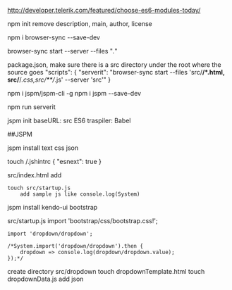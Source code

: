 http://developer.telerik.com/featured/choose-es6-modules-today/

npm init
	remove description, main, author, license

npm i browser-sync --save-dev

browser-sync start --server --files "*.*"

package.json, make sure there is a src directory under the root where the source goes
"scripts": {
	"serverit": "browser-sync start --files 'src/**/*.html, src/**/*.css,src/**/*.js' --server 'src'"
}

npm i jspm/jspm-cli -g
npm i jspm --save-dev

npm run serverit

jspm init
	baseURL: src
	ES6 traspiler: Babel
	
##JSPM

jspm install text css json

touch /.jshintrc
	{ "esnext": true }
	
src/index.html
	add <script src="/jspm_packages/system.js"></script>
		<script src="config.js"></script>
		<script>
			System.import('./startup');  //do not add .js
		</script>
		
	touch src/startup.js
		add sample js like console.log(System)
		
jspm install kendo-ui bootstrap

src/startup.js
	import 'bootstrap/css/bootstrap.css!';
	
	import 'dropdown/dropdown';
	
	/*System.import('dropdown/dropdown').then {
		dropdown => console.log(dropdown/dropdown.value);
	});*/
	
create directory src/dropdown
	touch dropdownTemplate.html
	touch dropdownData.js add json
